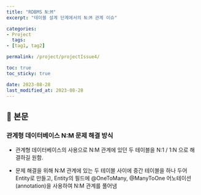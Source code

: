 ```yaml
---
title: "RDBMS N:M"
excerpt: "테이블 설계 단계에서의 N:M 관계 이슈"

categories:
- Project
  tags:
- [tag1, tag2]

permalink: /project/projectIssue4/

toc: true
toc_sticky: true

date: 2023-08-28
last_modified_at: 2023-08-28
---
```


## 🔎 본문

### 관계형 데이터베이스 N:M 문제 해결 방식 
- 관계형 데이터베이스의 사용으로 N:M 관계에 있던 두 테이블을 N:1 / 1:N 으로 해결하길 원함.


- 문제 해결을 위해 N:M 관계에 있는 두 테이블 사이에 중간 테이블을 하나 두어 Entity로 만들고,
 Entity의 필드에 @OneToMany, @ManyToOne 어노테이션(annotation)을 사용하여 N:M 관계를 풀어냄
